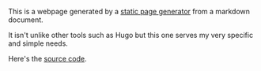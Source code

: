This is a webpage generated by a [static page generator](https://github.com/jduar) from a markdown document.

It isn't unlike other tools such as Hugo but this one serves my very specific and simple needs.

Here's the [source code](https://github.com/jduar).
